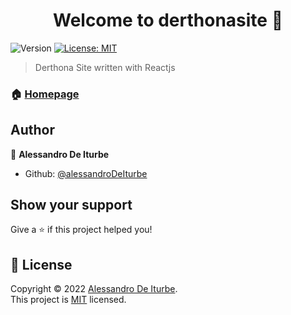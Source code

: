 <h1 align="center">Welcome to derthonasite 👋</h1>
<p>
  <img alt="Version" src="https://img.shields.io/badge/version-0.1.0-blue.svg?cacheSeconds=2592000" />
  <a href="https://github.com/alessandroDeIturbe/derthonasite/commit/d102449a4c8a827fe1fa8f7c3c30bc40f096b339" target="_blank">
    <img alt="License: MIT" src="https://img.shields.io/badge/License-MIT-yellow.svg" />
  </a>
</p>

> Derthona Site written with Reactjs

### 🏠 [Homepage](https://github.com/alessandroDeIturbe/derthonasite)

## Author

👤 **Alessandro De Iturbe**

* Github: [@alessandroDeIturbe](https://github.com/alessandroDeIturbe)

## Show your support

Give a ⭐️ if this project helped you!

## 📝 License

Copyright © 2022 [Alessandro De Iturbe](https://github.com/alessandroDeIturbe).<br />
This project is [MIT](https://github.com/alessandroDeIturbe/derthonasite/commit/d102449a4c8a827fe1fa8f7c3c30bc40f096b339) licensed.
